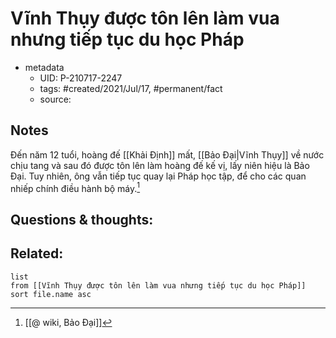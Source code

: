 ---
---

# Vĩnh Thụy được tôn lên làm vua nhưng tiếp tục du học Pháp

- metadata
	- UID: P-210717-2247
	- tags: #created/2021/Jul/17, #permanent/fact 
	- source: 

## Notes
Đến năm 12 tuổi, hoàng đế [[Khải Định]] mất, [[Bảo Đại|Vĩnh Thụy]] về nước chịu tang và sau đó được tôn lên làm hoàng đế kế vị, lấy niên hiệu là Bảo Đại. Tuy nhiên, ông vẫn tiếp tục quay lại Pháp học tập, để cho các quan nhiếp chính điều hành bộ máy.[^wiki]

## Questions & thoughts:

## Related:
```dataview
list
from [[Vĩnh Thụy được tôn lên làm vua nhưng tiếp tục du học Pháp]]
sort file.name asc
```
[^wiki]:[[@ wiki, Bảo Đại]]